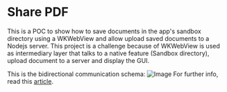 # Share PDF

This is a POC to show how to save documents in the app's sandbox directory using a WKWebView and allow upload saved documents to a Nodejs server. This project is a challenge because of WKWebView is used as intermediary layer that talks to a native feature (Sandbox directory), upload document to a server and display the GUI.

This is the bidirectional communication schema:
![Image](http://www.joshuakehn.com/assets/images/WKWebView.png/highlevel.png)
For further info, read this [article](http://www.joshuakehn.com/2014/10/29/using-javascript-with-wkwebview-in-ios-8.html).
